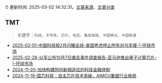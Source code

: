 :alarm_clock: 更新时间: 2025-03-02 14:32:31。[文章来源](/README.md)、[文章分类](/TAGS.md)

## TMT


> 关键字：`科技`、`半导体`、`芯片`、`电信`、`集成电路`、`中国移动`、`中国联通`



- [2025-03-01-中国科技股2月闪耀全球-美国考虑停止所有对乌军援-|-环球市场](https://www.cls.cn/detail/1958172) 
- [2025-02-28-以军公布10月7日袭击事件调查报告-亚马逊推出量子计算芯片-|-环球市场](https://www.cls.cn/detail/1956830) 
- [2024-11-20-加快构建同创新相适应的科技金融体制](https://xueqiu.com/9193403816/313561745) 
- [2024-11-19-国芯科技：自主芯片技术突破，AIMCU重塑行业格局](https://xueqiu.com/8151841495/313402043) 
